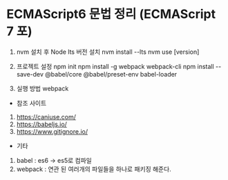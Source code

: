 ﻿# ECMAScript6 문법 정리 (ECMAScript 7 포) 

1. nvm 설치 후 Node lts 버전 설치
 nvm install --lts
 nvm use [version]
 
2. 프로젝트 설정
 npm init
 npm install -g webpack webpack-cli
 npm install --save-dev @babel/core @babel/preset-env babel-loader
 
3. 실행 방법
 webpack

* 참조 사이트
 1) https://caniuse.com/
 2) https://babeljs.io/
 3) https://www.gitignore.io/

* 기타
 1) babel : es6 -> es5로 컴파일
 2) webpack : 연관 된 여러개의 파일들을 하나로 패키징 해준다.

